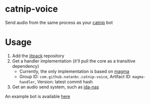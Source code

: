 # catnip-voice
Send audio from the same process as your [catnip](https://github.com/mewna/catnip) bot

# Usage

1) Add the [jitpack](https://jitpack.io) repository
2) Get a handler implementation (it'll pull the core as a transitive dependency)
   - Currently, the only implementation is based on [magma](https://github.com/napstr/Magma)
   - Group ID: `com.github.natanbc.catnip-voice`, Artifact ID: `magma-handler`, Version: latest commit hash
3) Get an audio send system, such as [jda-nas](https://github.com/sedmelluq/jda-nas)

An example bot is available [here](example-bot/src/main/java/com/github/natanbc/catnipvoice/ExampleBot.java)